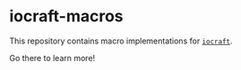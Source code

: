 # iocraft-macros

This repository contains macro implementations for [`iocraft`](https://github.com/ccbrown/iocraft).

Go there to learn more!
